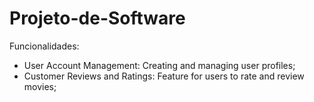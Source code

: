 # Projeto-de-Software
Funcionalidades:
- User Account Management: Creating and managing user profiles;
- Customer Reviews and Ratings: Feature for users to rate and review movies;
